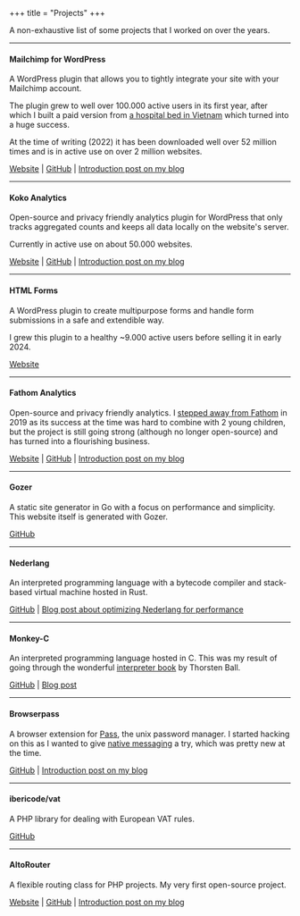 +++
title = "Projects"
+++

A non-exhaustive list of some projects that I worked on over the years.


---

#### Mailchimp for WordPress

A WordPress plugin that allows you to tightly integrate your site with your Mailchimp account.

The plugin grew to well over 100.000 active users in its first year, after which I built a paid version from [a hospital bed in Vietnam](/blog/2013/100-000-plugin-downloads-6-months-mailchimp-wordpress/) which turned into a huge success.

At the time of writing (2022) it has been downloaded well over 52 million times and is in active use on over 2 million websites.

[Website](https://www.mc4wp.com/) | [GitHub](https://github.com/ibericode/mailchimp-for-wordpress) | [Introduction post on my blog](/blog/2013/my-newest-wordpress-plugin-mailchimp-for-wp/)

---

#### Koko Analytics

Open-source and privacy friendly analytics plugin for WordPress that only tracks aggregated counts and keeps all data locally on the website's server.

Currently in active use on about 50.000 websites.

[Website](https://www.kokoanalytics.com/) | [GitHub](https://github.com/ibericode/koko-analytics) | [Introduction post on my blog](/blog/2019/introducing-koko-analytics/)

---

#### HTML Forms

A WordPress plugin to create multipurpose forms and handle form submissions in a safe and extendible way.

I grew this plugin to a healthy ~9.000 active users before selling it in early 2024.

[Website](https://htmlformsplugin.com)

---

#### Fathom Analytics

Open-source and privacy friendly analytics. I [stepped away from Fathom](/blog/2019/stepping-down-fathom-maintainer/) in 2019 as its success at the time was hard to combine with 2 young children, but the project is still going strong (although no longer open-source) and has turned into a flourishing business.

[Website](https://usefathom.com/) | [GitHub](https://github.com/usefathom/fathom) | [Introduction post on my blog](/blog/2018/reviving-ana-as-fathom/)

---

#### Gozer

A static site generator in Go with a focus on performance and simplicity. This website itself is generated with Gozer.

[GitHub](https://github.com/dannyvankooten/gozer)

---

#### Nederlang

An interpreted programming language with a bytecode compiler and stack-based virtual machine hosted in Rust.

[GitHub](https://github.com/dannyvankooten/nederlang) | [Blog post about optimizing Nederlang for performance](https://www.dannyvankooten.com/blog/2022/rewriting-interpreter-rust/)

---

#### Monkey-C

An interpreted programming language hosted in C. This was my result of going through the wonderful [interpreter book](https://interpreterbook.com/) by Thorsten Ball.

[GitHub](https://github.com/dannyvankooten/monkey-c-monkey-do) | [Blog post](/blog/2020/writing-an-interpreter-compiler/)

---

#### Browserpass

A browser extension for [Pass](https://www.passwordstore.org/), the unix password manager. I started hacking on this as I wanted to give [native messaging](https://developer.mozilla.org/en-US/docs/Mozilla/Add-ons/WebExtensions/Native_messaging) a try, which was pretty new at the time.

[GitHub](https://github.com/browserpass/browserpass-legacy) | [Introduction post on my blog](/blog/2016/chrome-extension-for-pass/)

---

#### ibericode/vat

A PHP library for dealing with European VAT rules.

[GitHub](https://github.com/ibericode/vat)

---

#### AltoRouter

A flexible routing class for PHP projects. My very first open-source project.

[Website](https://altorouter.com/) | [GitHub](https://github.com/dannyvankooten/AltoRouter) | [Introduction post on my blog](/blog/2012/altorouter-php-routing-class/)
